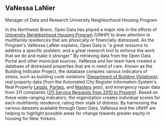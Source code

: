 ## VaNessa LaNier

Manager of Data and Research
University Neighborhood Housing Program

In the Northwest Bronx, Open Data has played a major role in the efforts of [University Neighborhood Housing Program](https://unhp.org/) (UNHP) to draw attention to multifamily residences that are physically or financially distressed. As the Program's VaNessa LaNier explains, Open Data is "a great resource to address a specific problem, and a great research tool to enforce the work that we do and make it stronger." By retrieving data from the Open Data Portal and other municipal sources, VaNessa and her team have created a database of distressed properties that are in need of care. Known as the Building Indicator Project, the database compiles various indicators of stress, such as building code violations ([Department of Building Violations](https://data.cityofnewyork.us/Housing-Development/DOB-Violations/3h2n-5cm9)), real property data (from the Automated City Register Information System's Real Property [Legals](https://data.cityofnewyork.us/City-Government/ACRIS-Real-Property-Legals/8h5j-fqxa), [Parties](https://data.cityofnewyork.us/City-Government/ACRIS-Real-Property-Parties/636b-3b5g), and [Masters](https://data.cityofnewyork.us/City-Government/ACRIS-Real-Property-Master/bnx9-e6tj)  [s](https://data.cityofnewyork.us/City-Government/ACRIS-Real-Property-Master/bnx9-e6tj)e[t](https://data.cityofnewyork.us/City-Government/ACRIS-Real-Property-Master/bnx9-e6tj)s), and emergency repair data from 311 complaints ([311 Service Requests from 2010 to Present](https://data.cityofnewyork.us/Social-Services/311-Service-Requests-from-2010-to-Present/erm2-nwe9)). Based on these wide-ranging indicators, the organization creates individual scores for each multifamily residence, rating their state of distress. By harnessing the various datasets available through Open Data, VaNessa and the UNHP are helping to highlight possible areas for change towards greater equity in housing for New Yorkers.
